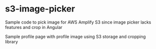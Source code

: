 # s3-image-picker
Sample code to pick image for AWS Amplify S3 since image picker lacks features and crop in Angular

Sample profile page with profile image using S3 storage and cropping library
